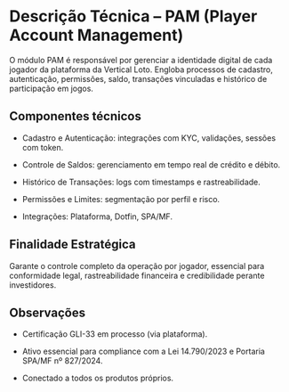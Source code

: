 # **Descrição Técnica – PAM (Player Account Management)**

O módulo PAM é responsável por gerenciar a identidade digital de cada jogador da plataforma da Vertical Loto. Engloba processos de cadastro, autenticação, permissões, saldo, transações vinculadas e histórico de participação em jogos.

## **Componentes técnicos**

- Cadastro e Autenticação: integrações com KYC, validações, sessões com token.

- Controle de Saldos: gerenciamento em tempo real de crédito e débito.

- Histórico de Transações: logs com timestamps e rastreabilidade.

- Permissões e Limites: segmentação por perfil e risco.

- Integrações: Plataforma, Dotfin, SPA/MF.


## **Finalidade Estratégica**

Garante o controle completo da operação por jogador, essencial para conformidade legal, rastreabilidade financeira e credibilidade perante investidores.

## **Observações**

- Certificação GLI-33 em processo (via plataforma).

- Ativo essencial para compliance com a Lei 14.790/2023 e Portaria SPA/MF nº 827/2024.

- Conectado a todos os produtos próprios.

